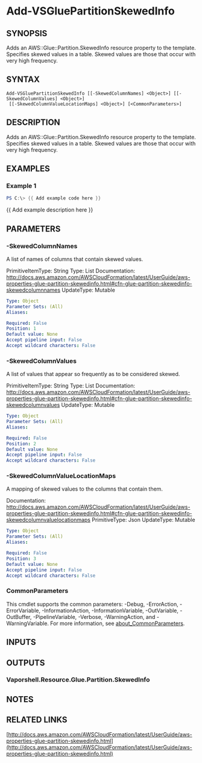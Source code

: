 # Add-VSGluePartitionSkewedInfo

## SYNOPSIS
Adds an AWS::Glue::Partition.SkewedInfo resource property to the template.
Specifies skewed values in a table.
Skewed values are those that occur with very high frequency.

## SYNTAX

```
Add-VSGluePartitionSkewedInfo [[-SkewedColumnNames] <Object>] [[-SkewedColumnValues] <Object>]
 [[-SkewedColumnValueLocationMaps] <Object>] [<CommonParameters>]
```

## DESCRIPTION
Adds an AWS::Glue::Partition.SkewedInfo resource property to the template.
Specifies skewed values in a table.
Skewed values are those that occur with very high frequency.

## EXAMPLES

### Example 1
```powershell
PS C:\> {{ Add example code here }}
```

{{ Add example description here }}

## PARAMETERS

### -SkewedColumnNames
A list of names of columns that contain skewed values.

PrimitiveItemType: String
Type: List
Documentation: http://docs.aws.amazon.com/AWSCloudFormation/latest/UserGuide/aws-properties-glue-partition-skewedinfo.html#cfn-glue-partition-skewedinfo-skewedcolumnnames
UpdateType: Mutable

```yaml
Type: Object
Parameter Sets: (All)
Aliases:

Required: False
Position: 1
Default value: None
Accept pipeline input: False
Accept wildcard characters: False
```

### -SkewedColumnValues
A list of values that appear so frequently as to be considered skewed.

PrimitiveItemType: String
Type: List
Documentation: http://docs.aws.amazon.com/AWSCloudFormation/latest/UserGuide/aws-properties-glue-partition-skewedinfo.html#cfn-glue-partition-skewedinfo-skewedcolumnvalues
UpdateType: Mutable

```yaml
Type: Object
Parameter Sets: (All)
Aliases:

Required: False
Position: 2
Default value: None
Accept pipeline input: False
Accept wildcard characters: False
```

### -SkewedColumnValueLocationMaps
A mapping of skewed values to the columns that contain them.

Documentation: http://docs.aws.amazon.com/AWSCloudFormation/latest/UserGuide/aws-properties-glue-partition-skewedinfo.html#cfn-glue-partition-skewedinfo-skewedcolumnvaluelocationmaps
PrimitiveType: Json
UpdateType: Mutable

```yaml
Type: Object
Parameter Sets: (All)
Aliases:

Required: False
Position: 3
Default value: None
Accept pipeline input: False
Accept wildcard characters: False
```

### CommonParameters
This cmdlet supports the common parameters: -Debug, -ErrorAction, -ErrorVariable, -InformationAction, -InformationVariable, -OutVariable, -OutBuffer, -PipelineVariable, -Verbose, -WarningAction, and -WarningVariable. For more information, see [about_CommonParameters](http://go.microsoft.com/fwlink/?LinkID=113216).

## INPUTS

## OUTPUTS

### Vaporshell.Resource.Glue.Partition.SkewedInfo
## NOTES

## RELATED LINKS

[http://docs.aws.amazon.com/AWSCloudFormation/latest/UserGuide/aws-properties-glue-partition-skewedinfo.html](http://docs.aws.amazon.com/AWSCloudFormation/latest/UserGuide/aws-properties-glue-partition-skewedinfo.html)

